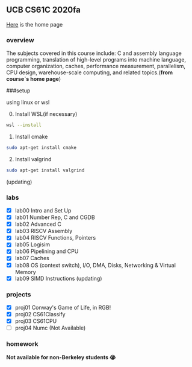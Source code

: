 ## UCB CS61C 2020fa

[Here](https://inst.eecs.berkeley.edu/~cs61c/fa20/) is the home page

### overview

The subjects covered in this course include: C and assembly language programming, translation of high-level programs into machine language, computer organization, caches, performance measurement, parallelism, CPU design, warehouse-scale computing, and related topics.(**from course`s home page**)

###setup

using linux or wsl

0. Install WSL(if necessary)
```bash
wsl --install
```
1. Install cmake
```bash
sudo apt-get install cmake
```
2. Install valgrind
```bash
sudo apt-get install valgrind
```

(updating)
### labs

- [x] lab00 Intro and Set Up
- [x] lab01 Number Rep, C and CGDB
- [x] lab02 Advanced C
- [x] lab03 RISCV Assembly
- [x] lab04 RISCV Functions, Pointers
- [x] lab05 Logisim
- [x] lab06 Pipelining and CPU
- [x] lab07 Caches
- [x] lab08 OS (context switch), I/O, DMA, Disks, Networking & Virtual Memory
- [x] lab09 SIMD Instructions
(updating)

### projects
- [x] proj01 Conway's Game of Life, in RGB!
- [x] proj02 CS61Classify
- [x] proj03 CS61CPU
- [ ] proj04 Numc (Not Available)
### homework

**Not available for non-Berkeley students :sob:**

